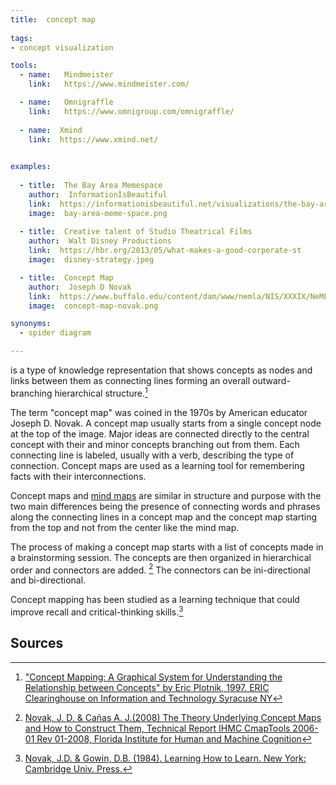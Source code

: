 ```yaml
---
title:  concept map
  
tags:
- concept visualization

tools:
  - name:   Mindmeister
    link:   https://www.mindmeister.com/

  - name:   Omnigraffle
    link:   https://www.omnigroup.com/omnigraffle/
  
  - name:  Xmind
    link:  https://www.xmind.net/
  

examples:
  
  - title:  The Bay Area Memespace
    author:  InformationIsBeautiful
    link:  https://informationisbeautiful.net/visualizations/the-bay-area-memespace-silicon-valleys-most-contagious-ideas/
    image:  bay-area-meme-space.png
    
  - title:  Creative talent of Studio Theatrical Films
    author:  Walt Disney Productions
    link:  https://hbr.org/2013/05/what-makes-a-good-corporate-st
    image:  disney-strategy.jpeg

  - title:  Concept Map
    author:  Joseph D Novak
    link:  https://www.buffalo.edu/content/dam/www/nemla/NIS/XXXIX/NeMLA%20Italian%20Studies%202017%20-%20Mind%20Maps.pdf
    image:  concept-map-novak.png

synonyms:
  - spider diagram

---
```

is a type of knowledge representation that shows concepts as nodes and links between them as connecting lines forming an overall outward-branching hierarchical structure.[^plotnik] 

<!--more-->

The term "concept map" was coined in the 1970s by American educator Joseph D. Novak. A concept map usually starts from a single concept node at the top of the image. Major ideas are connected directly to the central concept with their and minor concepts branching out from them. Each connecting line is labeled, usually with a verb, describing the type of connection. Concept maps are used as a learning tool for remembering facts with their interconnections.

Concept maps and [mind maps](/mind-map) are similar in structure and purpose with the two main differences being the presence of connecting words and phrases along the connecting lines in a concept map and the concept map starting from the top and not from the center like the mind map.

The process of making a concept map starts with a list of concepts made in a brainstorming session. The concepts are then organized in hierarchical order and connectors are added. [^novak2] The connectors can be ini-directional and bi-directional.

Concept mapping has been studied as a learning technique that could improve recall and critical-thinking skills.[^novak] 

## Sources
[^plotnik]: ["Concept Mapping: A Graphical System for Understanding the Relationship between Concepts" by Eric Plotnik, 1997. ERIC Clearinghouse on Information and Technology Syracuse NY](https://files.eric.ed.gov/fulltext/ED407938.pdf)

[^novak2]: [Novak, J. D. & Cañas  A. J.(2008) The Theory Underlying Concept Maps and How to Construct Them, Technical Report IHMC CmapTools 2006-01 Rev 01-2008, Florida Institute for Human and Machine Cognition](https://web.stanford.edu/dept/SUSE/projects/ireport/articles/concept_maps/The%20Theory%20Underlying%20Concept%20Maps.pdf) 

[^novak]: [ Novak, J.D. & Gowin, D.B. (1984). Learning How to Learn. New York: Cambridge Univ. Press.](https://doi.org/10.1017/CBO9781139173469)



